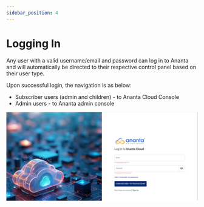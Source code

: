 ```yaml
---
sidebar_position: 4
---
```

# Logging In

Any user with a valid username/email and password can log in to Ananta and will automatically be directed to their respective control panel based on their user type.

Upon successful login, the navigation is as below:

- Subscriber users (admin and children) - to Ananta Cloud Console
- Admin users - to Ananta admin console

![Logging In](LoggingIn.png)



